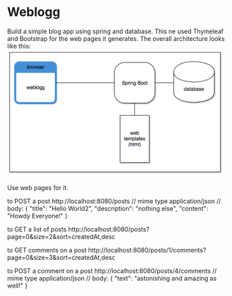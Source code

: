 # Weblogg

Build a simple blog app using spring and database. This ne used Thymeleaf and Bootstrap for the web pages it generates.
The overall architecture looks like this:
![web arch](./Weblogg.png)

Use web pages for it.


to POST a post
http://localhost:8080/posts
// mime type application/json
// body:
{
"title": "Hello World2",
"description": "nothing else",
"content": "Howdy Everyone!"
}

to GET a list of posts
http://localhost:8080/posts?page=0&size=2&sort=createdAt,desc

to GET comments on a post
http://localhost:8080/posts/1/comments?page=0&size=3&sort=createdAt,desc

to POST a comment on a post
http://localhost:8080/posts/4/comments
// mime type application/json
// body:
{
"text": "astonishing and amazing as well!"
}
